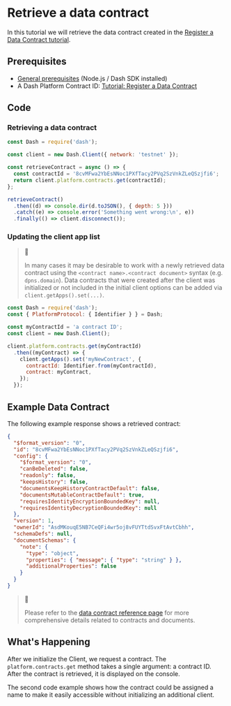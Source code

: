 # Retrieve a data contract

In this tutorial we will retrieve the data contract created in the [Register a Data Contract tutorial](../../tutorials/contracts-and-documents/register-a-data-contract.md).

## Prerequisites

- [General prerequisites](../../tutorials/introduction.md#prerequisites) (Node.js / Dash SDK installed)
- A Dash Platform Contract ID: [Tutorial: Register a Data Contract](../../tutorials/contracts-and-documents/register-a-data-contract.md)

## Code

### Retrieving a data contract

```javascript
const Dash = require('dash');

const client = new Dash.Client({ network: 'testnet' });

const retrieveContract = async () => {
  const contractId = '8cvMFwa2YbEsNNoc1PXfTacy2PVq2SzVnkZLeQSzjfi6';
  return client.platform.contracts.get(contractId);
};

retrieveContract()
  .then((d) => console.dir(d.toJSON(), { depth: 5 }))
  .catch((e) => console.error('Something went wrong:\n', e))
  .finally(() => client.disconnect());
```

### Updating the client app list

> 📘
>
> In many cases it may be desirable to work with a newly retrieved data contract using the `<contract name>.<contract document>` syntax (e.g. `dpns.domain`). Data contracts that were created after the client was initialized or not included in the initial client options can be added via `client.getApps().set(...)`.

```javascript
const Dash = require('dash');
const { PlatformProtocol: { Identifier } } = Dash;

const myContractId = 'a contract ID';
const client = new Dash.Client();

client.platform.contracts.get(myContractId)
  .then((myContract) => {
    client.getApps().set('myNewContract', {
      contractId: Identifier.from(myContractId),
      contract: myContract,
    });
  });
```

## Example Data Contract

The following example response shows a retrieved contract:

```json
{
  "$format_version": "0",
  "id": "8cvMFwa2YbEsNNoc1PXfTacy2PVq2SzVnkZLeQSzjfi6",
  "config": {
    "$format_version": "0",
    "canBeDeleted": false,
    "readonly": false,
    "keepsHistory": false,
    "documentsKeepHistoryContractDefault": false,
    "documentsMutableContractDefault": true,
    "requiresIdentityEncryptionBoundedKey": null,
    "requiresIdentityDecryptionBoundedKey": null
  },
  "version": 1,
  "ownerId": "AsdMKouqE5NB7CeQFi4wr5oj8vFUYTtdSvxFtAvtCbhh",
  "schemaDefs": null,
  "documentSchemas": {
    "note": {
      "type": "object",
      "properties": { "message": { "type": "string" } },
      "additionalProperties": false
    }
  }
}
```

> 📘
>
> Please refer to the [data contract reference page](../../reference/data-contracts.md) for more comprehensive details related to contracts and documents.

## What's Happening

After we initialize the Client, we request a contract. The `platform.contracts.get` method takes a single argument: a contract ID. After the contract is retrieved, it is displayed on the console.

The second code example shows how the contract could be assigned a name to make it easily accessible without initializing an additional client.
